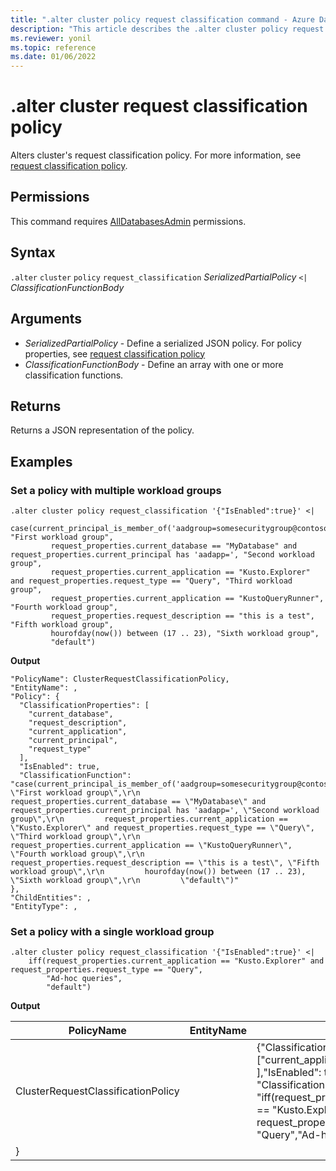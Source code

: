 ```yaml
---
title: ".alter cluster policy request classification command - Azure Data Explorer"
description: "This article describes the .alter cluster policy request classification command in Azure Data Explorer."
ms.reviewer: yonil
ms.topic: reference
ms.date: 01/06/2022
---
```

# .alter cluster request classification policy

Alters cluster's request classification policy. For more information, see [request classification policy](request-classification-policy.md).

## Permissions

This command requires [AllDatabasesAdmin](access-control/role-based-access-control.md) permissions.

## Syntax

`.alter` `cluster` `policy` `request_classification` *SerializedPartialPolicy*  `<|` *ClassificationFunctionBody*

## Arguments

- *SerializedPartialPolicy* - Define a serialized JSON policy. For policy properties, see [request classification policy](request-classification-policy.md)
- *ClassificationFunctionBody* - Define an array with one or more classification functions.

## Returns

Returns a JSON representation of the policy.

## Examples

### Set a policy with multiple workload groups

```kusto
.alter cluster policy request_classification '{"IsEnabled":true}' <|
    case(current_principal_is_member_of('aadgroup=somesecuritygroup@contoso.com'), "First workload group",
         request_properties.current_database == "MyDatabase" and request_properties.current_principal has 'aadapp=', "Second workload group",
         request_properties.current_application == "Kusto.Explorer" and request_properties.request_type == "Query", "Third workload group",
         request_properties.current_application == "KustoQueryRunner", "Fourth workload group",
         request_properties.request_description == "this is a test", "Fifth workload group",
         hourofday(now()) between (17 .. 23), "Sixth workload group",
         "default")
```

**Output**

```kusto
"PolicyName": ClusterRequestClassificationPolicy,
"EntityName": ,
"Policy": {
  "ClassificationProperties": [
    "current_database",
    "request_description",
    "current_application",
    "current_principal",
    "request_type"
  ],
  "IsEnabled": true,
  "ClassificationFunction": "case(current_principal_is_member_of('aadgroup=somesecuritygroup@contoso.com'), \"First workload group\",\r\n         request_properties.current_database == \"MyDatabase\" and request_properties.current_principal has 'aadapp=', \"Second workload group\",\r\n         request_properties.current_application == \"Kusto.Explorer\" and request_properties.request_type == \"Query\", \"Third workload group\",\r\n         request_properties.current_application == \"KustoQueryRunner\", \"Fourth workload group\",\r\n         request_properties.request_description == \"this is a test\", \"Fifth workload group\",\r\n         hourofday(now()) between (17 .. 23), \"Sixth workload group\",\r\n         \"default\")"
},
"ChildEntities": ,
"EntityType": ,

```

### Set a policy with a single workload group

```kusto
.alter cluster policy request_classification '{"IsEnabled":true}' <|
    iff(request_properties.current_application == "Kusto.Explorer" and request_properties.request_type == "Query",
        "Ad-hoc queries",
        "default")
```

**Output**

|PolicyName|EntityName|Policy|ChildEntities|EntityType|
|---|---|---|---|---|
|ClusterRequestClassificationPolicy| |{"ClassificationProperties": ["current_application",  "request_type" ],"IsEnabled": true, "ClassificationFunction": "iff(request_properties.current_application == \"Kusto.Explorer\" and request_properties.request_type == \"Query\",\"Ad-hoc queries\",\"default\")"
}| | |
